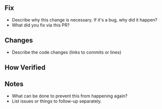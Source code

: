 ## Fix

- Describe why this change is necessary. If it's a bug, why did it happen?
- What did you fix via this PR?

## Changes

- Describe the code changes (links to commits or lines)

## How Verified

## Notes

- What can be done to prevent this from happening again?
- List issues or things to follow-up separately.
